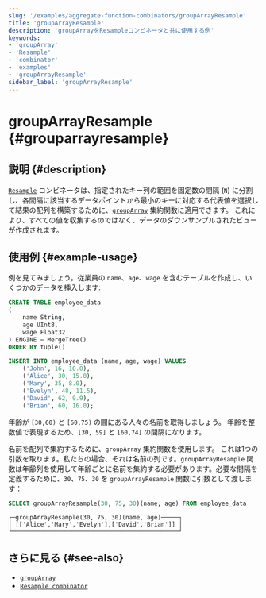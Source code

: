 ```yaml
---
slug: '/examples/aggregate-function-combinators/groupArrayResample'
title: 'groupArrayResample'
description: 'groupArrayをResampleコンビネータと共に使用する例'
keywords:
- 'groupArray'
- 'Resample'
- 'combinator'
- 'examples'
- 'groupArrayResample'
sidebar_label: 'groupArrayResample'
---
```





# groupArrayResample {#grouparrayresample}

## 説明 {#description}

[`Resample`](/sql-reference/aggregate-functions/combinators#-resample) 
コンビネータは、指定されたキー列の範囲を固定数の間隔 (`N`) に分割し、各間隔に該当するデータポイントから最小のキーに対応する代表値を選択して結果の配列を構築するために、[`groupArray`](/sql-reference/aggregate-functions/reference/sum) 集約関数に適用できます。
これにより、すべての値を収集するのではなく、データのダウンサンプルされたビューが作成されます。

## 使用例 {#example-usage}

例を見てみましょう。従業員の `name`、`age`、`wage` を含むテーブルを作成し、いくつかのデータを挿入します:

```sql
CREATE TABLE employee_data 
(
    name String,
    age UInt8,
    wage Float32
) ENGINE = MergeTree()
ORDER BY tuple()

INSERT INTO employee_data (name, age, wage) VALUES
    ('John', 16, 10.0),
    ('Alice', 30, 15.0),
    ('Mary', 35, 8.0),
    ('Evelyn', 48, 11.5),
    ('David', 62, 9.9),
    ('Brian', 60, 16.0);
```

年齢が `[30,60)` と `[60,75)` の間にある人々の名前を取得しましょう。
年齢を整数値で表現するため、`[30, 59]` と `[60,74]` の間隔になります。

名前を配列で集約するために、`groupArray` 集約関数を使用します。
これは1つの引数を取ります。私たちの場合、それは名前の列です。`groupArrayResample`
関数は年齢列を使用して年齢ごとに名前を集約する必要があります。必要な間隔を定義するために、`30`、`75`、`30` を `groupArrayResample`
関数に引数として渡します：

```sql
SELECT groupArrayResample(30, 75, 30)(name, age) FROM employee_data
```

```response
┌─groupArrayResample(30, 75, 30)(name, age)─────┐
│ [['Alice','Mary','Evelyn'],['David','Brian']] │
└───────────────────────────────────────────────┘
```

## さらに見る {#see-also}
- [`groupArray`](/sql-reference/aggregate-functions/reference/grouparray)
- [`Resample combinator`](/sql-reference/aggregate-functions/combinators#-resample)
